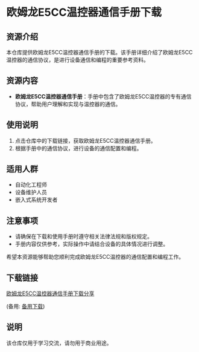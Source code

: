 # 欧姆龙E5CC温控器通信手册下载

## 资源介绍

本仓库提供欧姆龙E5CC温控器通信手册的下载。该手册详细介绍了欧姆龙E5CC温控器的通信协议，是进行设备通信和编程的重要参考资料。

## 资源内容

- **欧姆龙E5CC温控器通信手册**：手册中包含了欧姆龙E5CC温控器的专有通信协议，帮助用户理解和实现与温控器的通信。

## 使用说明

1. 点击仓库中的下载链接，获取欧姆龙E5CC温控器通信手册。
2. 根据手册中的通信协议，进行设备的通信配置和编程。

## 适用人群

- 自动化工程师
- 设备维护人员
- 嵌入式系统开发者

## 注意事项

- 请确保在下载和使用手册时遵守相关法律法规和版权规定。
- 手册内容仅供参考，实际操作中请结合设备的具体情况进行调整。

希望本资源能够帮助您顺利完成欧姆龙E5CC温控器的通信配置和编程工作。

## 下载链接
[欧姆龙E5CC温控器通信手册下载分享](https://pan.quark.cn/s/742036fae7d7) 

(备用: [备用下载](https://pan.baidu.com/s/1TatUM51_Jfbkx9Og3fzsrw?pwd=1234))

## 说明

该仓库仅用于学习交流，请勿用于商业用途。
